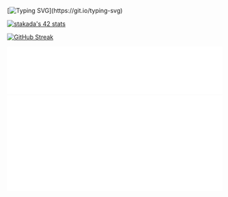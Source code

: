 [![Typing SVG](https://readme-typing-svg.demolab.com?font=Fira+Code&pause=1000&color=70CD8D&random=false&width=435&lines=Now+Loading+.+.+.)](https://git.io/typing-svg)

[![stakada's 42 stats](https://badge42.coday.fr/api/v2/clykl1nmm4378701p4a2d4uqb9/stats?cursusId=9&coalitionId=62)](https://github.com/Coday-meric/badge42)

[![GitHub Streak](https://streak-stats.demolab.com?user=gao0325ts&theme=iceberg)](https://git.io/streak-stats)

<!-- ![](./metrics.plugin.skyline.city.svg) -->
![](./metrics.plugin.languages.details.svg)
![](./metrics.plugin.achievements.compact.svg)
